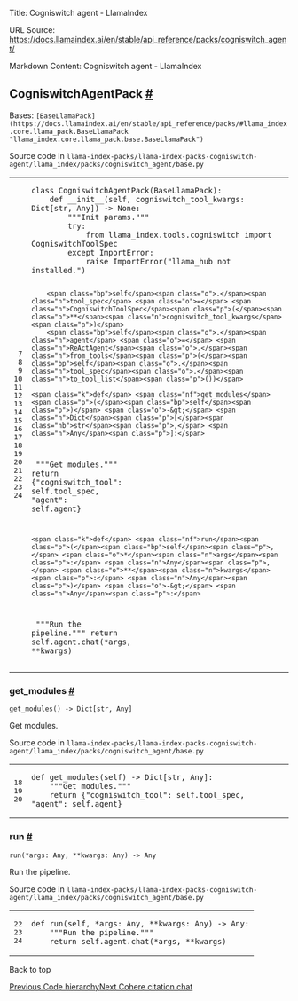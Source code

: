 Title: Cogniswitch agent - LlamaIndex

URL Source: https://docs.llamaindex.ai/en/stable/api_reference/packs/cogniswitch_agent/

Markdown Content:
Cogniswitch agent - LlamaIndex


CogniswitchAgentPack [#](https://docs.llamaindex.ai/en/stable/api_reference/packs/cogniswitch_agent/#llama_index.packs.cogniswitch_agent.CogniswitchAgentPack "Permanent link")
-------------------------------------------------------------------------------------------------------------------------------------------------------------------------------

Bases: `[BaseLlamaPack](https://docs.llamaindex.ai/en/stable/api_reference/packs/#llama_index.core.llama_pack.BaseLlamaPack "llama_index.core.llama_pack.base.BaseLlamaPack")`

Source code in `llama-index-packs/llama-index-packs-cogniswitch-agent/llama_index/packs/cogniswitch_agent/base.py`

<table class="highlighttable"><tbody><tr><td class="linenos"><div class="linenodiv"><pre><span></span><span class="normal"> 7</span>
<span class="normal"> 8</span>
<span class="normal"> 9</span>
<span class="normal">10</span>
<span class="normal">11</span>
<span class="normal">12</span>
<span class="normal">13</span>
<span class="normal">14</span>
<span class="normal">15</span>
<span class="normal">16</span>
<span class="normal">17</span>
<span class="normal">18</span>
<span class="normal">19</span>
<span class="normal">20</span>
<span class="normal">21</span>
<span class="normal">22</span>
<span class="normal">23</span>
<span class="normal">24</span></pre></div></td><td class="code"><div><pre><span></span><code><span class="k">class</span> <span class="nc">CogniswitchAgentPack</span><span class="p">(</span><span class="n">BaseLlamaPack</span><span class="p">):</span>
    <span class="k">def</span> <span class="fm">__init__</span><span class="p">(</span><span class="bp">self</span><span class="p">,</span> <span class="n">cogniswitch_tool_kwargs</span><span class="p">:</span> <span class="n">Dict</span><span class="p">[</span><span class="nb">str</span><span class="p">,</span> <span class="n">Any</span><span class="p">])</span> <span class="o">-&gt;</span> <span class="kc">None</span><span class="p">:</span>
<span class="w">        </span><span class="sd">"""Init params."""</span>
        <span class="k">try</span><span class="p">:</span>
            <span class="kn">from</span> <span class="nn">llama_index.tools.cogniswitch</span> <span class="kn">import</span> <span class="n">CogniswitchToolSpec</span>
        <span class="k">except</span> <span class="ne">ImportError</span><span class="p">:</span>
            <span class="k">raise</span> <span class="ne">ImportError</span><span class="p">(</span><span class="s2">"llama_hub not installed."</span><span class="p">)</span>

        <span class="bp">self</span><span class="o">.</span><span class="n">tool_spec</span> <span class="o">=</span> <span class="n">CogniswitchToolSpec</span><span class="p">(</span><span class="o">**</span><span class="n">cogniswitch_tool_kwargs</span><span class="p">)</span>
        <span class="bp">self</span><span class="o">.</span><span class="n">agent</span> <span class="o">=</span> <span class="n">ReActAgent</span><span class="o">.</span><span class="n">from_tools</span><span class="p">(</span><span class="bp">self</span><span class="o">.</span><span class="n">tool_spec</span><span class="o">.</span><span class="n">to_tool_list</span><span class="p">())</span>

    <span class="k">def</span> <span class="nf">get_modules</span><span class="p">(</span><span class="bp">self</span><span class="p">)</span> <span class="o">-&gt;</span> <span class="n">Dict</span><span class="p">[</span><span class="nb">str</span><span class="p">,</span> <span class="n">Any</span><span class="p">]:</span>
<span class="w">        </span><span class="sd">"""Get modules."""</span>
        <span class="k">return</span> <span class="p">{</span><span class="s2">"cogniswitch_tool"</span><span class="p">:</span> <span class="bp">self</span><span class="o">.</span><span class="n">tool_spec</span><span class="p">,</span> <span class="s2">"agent"</span><span class="p">:</span> <span class="bp">self</span><span class="o">.</span><span class="n">agent</span><span class="p">}</span>

    <span class="k">def</span> <span class="nf">run</span><span class="p">(</span><span class="bp">self</span><span class="p">,</span> <span class="o">*</span><span class="n">args</span><span class="p">:</span> <span class="n">Any</span><span class="p">,</span> <span class="o">**</span><span class="n">kwargs</span><span class="p">:</span> <span class="n">Any</span><span class="p">)</span> <span class="o">-&gt;</span> <span class="n">Any</span><span class="p">:</span>
<span class="w">        </span><span class="sd">"""Run the pipeline."""</span>
        <span class="k">return</span> <span class="bp">self</span><span class="o">.</span><span class="n">agent</span><span class="o">.</span><span class="n">chat</span><span class="p">(</span><span class="o">*</span><span class="n">args</span><span class="p">,</span> <span class="o">**</span><span class="n">kwargs</span><span class="p">)</span>
</code></pre></div></td></tr></tbody></table>

### get\_modules [#](https://docs.llamaindex.ai/en/stable/api_reference/packs/cogniswitch_agent/#llama_index.packs.cogniswitch_agent.CogniswitchAgentPack.get_modules "Permanent link")

```
get_modules() -> Dict[str, Any]
```

Get modules.

Source code in `llama-index-packs/llama-index-packs-cogniswitch-agent/llama_index/packs/cogniswitch_agent/base.py`

<table class="highlighttable"><tbody><tr><td class="linenos"><div class="linenodiv"><pre><span></span><span class="normal">18</span>
<span class="normal">19</span>
<span class="normal">20</span></pre></div></td><td class="code"><div><pre><span></span><code><span class="k">def</span> <span class="nf">get_modules</span><span class="p">(</span><span class="bp">self</span><span class="p">)</span> <span class="o">-&gt;</span> <span class="n">Dict</span><span class="p">[</span><span class="nb">str</span><span class="p">,</span> <span class="n">Any</span><span class="p">]:</span>
<span class="w">    </span><span class="sd">"""Get modules."""</span>
    <span class="k">return</span> <span class="p">{</span><span class="s2">"cogniswitch_tool"</span><span class="p">:</span> <span class="bp">self</span><span class="o">.</span><span class="n">tool_spec</span><span class="p">,</span> <span class="s2">"agent"</span><span class="p">:</span> <span class="bp">self</span><span class="o">.</span><span class="n">agent</span><span class="p">}</span>
</code></pre></div></td></tr></tbody></table>

### run [#](https://docs.llamaindex.ai/en/stable/api_reference/packs/cogniswitch_agent/#llama_index.packs.cogniswitch_agent.CogniswitchAgentPack.run "Permanent link")

```
run(*args: Any, **kwargs: Any) -> Any
```

Run the pipeline.

Source code in `llama-index-packs/llama-index-packs-cogniswitch-agent/llama_index/packs/cogniswitch_agent/base.py`

<table class="highlighttable"><tbody><tr><td class="linenos"><div class="linenodiv"><pre><span></span><span class="normal">22</span>
<span class="normal">23</span>
<span class="normal">24</span></pre></div></td><td class="code"><div><pre><span></span><code><span class="k">def</span> <span class="nf">run</span><span class="p">(</span><span class="bp">self</span><span class="p">,</span> <span class="o">*</span><span class="n">args</span><span class="p">:</span> <span class="n">Any</span><span class="p">,</span> <span class="o">**</span><span class="n">kwargs</span><span class="p">:</span> <span class="n">Any</span><span class="p">)</span> <span class="o">-&gt;</span> <span class="n">Any</span><span class="p">:</span>
<span class="w">    </span><span class="sd">"""Run the pipeline."""</span>
    <span class="k">return</span> <span class="bp">self</span><span class="o">.</span><span class="n">agent</span><span class="o">.</span><span class="n">chat</span><span class="p">(</span><span class="o">*</span><span class="n">args</span><span class="p">,</span> <span class="o">**</span><span class="n">kwargs</span><span class="p">)</span>
</code></pre></div></td></tr></tbody></table>

Back to top

[Previous Code hierarchy](https://docs.llamaindex.ai/en/stable/api_reference/packs/code_hierarchy/)[Next Cohere citation chat](https://docs.llamaindex.ai/en/stable/api_reference/packs/cohere_citation_chat/)
